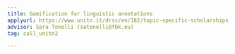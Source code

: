 ```yaml
---
title: Gamification for linguistic annotations
applyurl: https://www.unitn.it/drsc/en/182/topic-specific-scholarships
advisor: Sara Tonelli (satonelli@fbk.eu)
tag: call_unitn2

---
```

